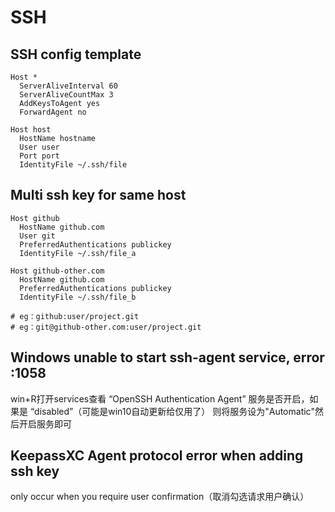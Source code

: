 # SSH

## SSH config template

```text
Host *
  ServerAliveInterval 60
  ServerAliveCountMax 3
  AddKeysToAgent yes
  ForwardAgent no

Host host
  HostName hostname
  User user
  Port port
  IdentityFile ~/.ssh/file
```

## Multi ssh key for same host

```text
Host github
  HostName github.com
  User git
  PreferredAuthentications publickey
  IdentityFile ~/.ssh/file_a

Host github-other.com
  HostName github.com
  PreferredAuthentications publickey
  IdentityFile ~/.ssh/file_b

# eg：github:user/project.git
# eg：git@github-other.com:user/project.git
```

## Windows unable to start ssh-agent service, error :1058

win+R打开services查看 “OpenSSH Authentication Agent” 服务是否开启，如果是 “disabled”（可能是win10自动更新给仅用了） 则将服务设为"Automatic"然后开启服务即可

## KeepassXC Agent protocol error when adding ssh key

only occur when you require user confirmation（取消勾选请求用户确认）
